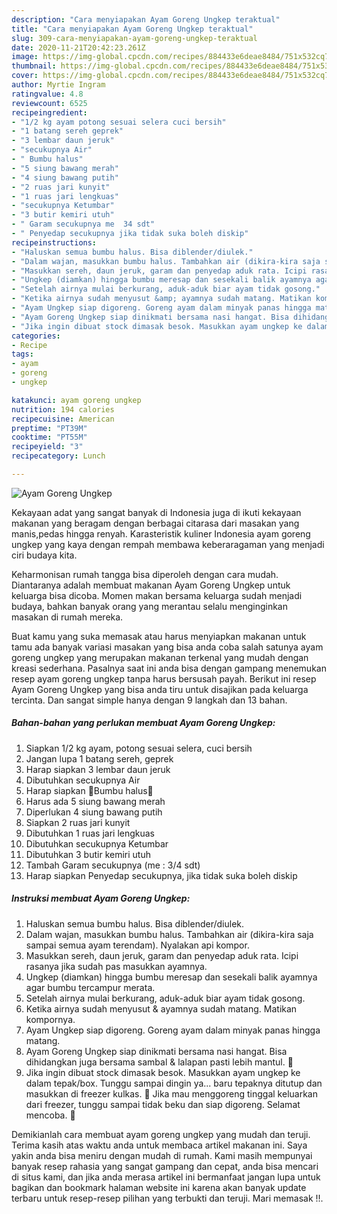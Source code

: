 ```yaml
---
description: "Cara menyiapakan Ayam Goreng Ungkep teraktual"
title: "Cara menyiapakan Ayam Goreng Ungkep teraktual"
slug: 309-cara-menyiapakan-ayam-goreng-ungkep-teraktual
date: 2020-11-21T20:42:23.261Z
image: https://img-global.cpcdn.com/recipes/884433e6deae8484/751x532cq70/ayam-goreng-ungkep-foto-resep-utama.jpg
thumbnail: https://img-global.cpcdn.com/recipes/884433e6deae8484/751x532cq70/ayam-goreng-ungkep-foto-resep-utama.jpg
cover: https://img-global.cpcdn.com/recipes/884433e6deae8484/751x532cq70/ayam-goreng-ungkep-foto-resep-utama.jpg
author: Myrtie Ingram
ratingvalue: 4.8
reviewcount: 6525
recipeingredient:
- "1/2 kg ayam potong sesuai selera cuci bersih"
- "1 batang sereh geprek"
- "3 lembar daun jeruk"
- "secukupnya Air"
- " Bumbu halus"
- "5 siung bawang merah"
- "4 siung bawang putih"
- "2 ruas jari kunyit"
- "1 ruas jari lengkuas"
- "secukupnya Ketumbar"
- "3 butir kemiri utuh"
- " Garam secukupnya me  34 sdt"
- " Penyedap secukupnya jika tidak suka boleh diskip"
recipeinstructions:
- "Haluskan semua bumbu halus. Bisa diblender/diulek."
- "Dalam wajan, masukkan bumbu halus. Tambahkan air (dikira-kira saja sampai semua ayam terendam). Nyalakan api kompor."
- "Masukkan sereh, daun jeruk, garam dan penyedap aduk rata. Icipi rasanya jika sudah pas masukkan ayamnya."
- "Ungkep (diamkan) hingga bumbu meresap dan sesekali balik ayamnya agar bumbu tercampur merata."
- "Setelah airnya mulai berkurang, aduk-aduk biar ayam tidak gosong."
- "Ketika airnya sudah menyusut &amp; ayamnya sudah matang. Matikan kompornya."
- "Ayam Ungkep siap digoreng. Goreng ayam dalam minyak panas hingga matang."
- "Ayam Goreng Ungkep siap dinikmati bersama nasi hangat. Bisa dihidangkan juga bersama sambal &amp; lalapan pasti lebih mantul. 🙂"
- "Jika ingin dibuat stock dimasak besok. Masukkan ayam ungkep ke dalam tepak/box. Tunggu sampai dingin ya... baru tepaknya ditutup dan masukkan di freezer kulkas. 🙂 Jika mau menggoreng tinggal keluarkan dari freezer, tunggu sampai tidak beku dan siap digoreng. Selamat mencoba. 🙂"
categories:
- Recipe
tags:
- ayam
- goreng
- ungkep

katakunci: ayam goreng ungkep 
nutrition: 194 calories
recipecuisine: American
preptime: "PT39M"
cooktime: "PT55M"
recipeyield: "3"
recipecategory: Lunch

---
```



![Ayam Goreng Ungkep](https://img-global.cpcdn.com/recipes/884433e6deae8484/751x532cq70/ayam-goreng-ungkep-foto-resep-utama.jpg)

Kekayaan adat yang sangat banyak di Indonesia juga di ikuti kekayaan makanan yang beragam dengan berbagai citarasa dari masakan yang manis,pedas hingga renyah. Karasteristik kuliner Indonesia ayam goreng ungkep yang kaya dengan rempah membawa keberaragaman yang menjadi ciri budaya kita.


Keharmonisan rumah tangga bisa diperoleh dengan cara mudah. Diantaranya adalah membuat makanan Ayam Goreng Ungkep untuk keluarga bisa dicoba. Momen makan bersama keluarga sudah menjadi budaya, bahkan banyak orang yang merantau selalu menginginkan masakan di rumah mereka.



Buat kamu yang suka memasak atau harus menyiapkan makanan untuk tamu ada banyak variasi masakan yang bisa anda coba salah satunya ayam goreng ungkep yang merupakan makanan terkenal yang mudah dengan kreasi sederhana. Pasalnya saat ini anda bisa dengan gampang menemukan resep ayam goreng ungkep tanpa harus bersusah payah.
Berikut ini resep Ayam Goreng Ungkep yang bisa anda tiru untuk disajikan pada keluarga tercinta. Dan sangat simple hanya dengan 9 langkah dan 13 bahan.


<!--inarticleads1-->

##### Bahan-bahan yang perlukan membuat Ayam Goreng Ungkep:

1. Siapkan 1/2 kg ayam, potong sesuai selera, cuci bersih
1. Jangan lupa 1 batang sereh, geprek
1. Harap siapkan 3 lembar daun jeruk
1. Dibutuhkan secukupnya Air
1. Harap siapkan  🔻Bumbu halus🔻
1. Harus ada 5 siung bawang merah
1. Diperlukan 4 siung bawang putih
1. Siapkan 2 ruas jari kunyit
1. Dibutuhkan 1 ruas jari lengkuas
1. Dibutuhkan secukupnya Ketumbar
1. Dibutuhkan 3 butir kemiri utuh
1. Tambah  Garam secukupnya (me : 3/4 sdt)
1. Harap siapkan  Penyedap secukupnya, jika tidak suka boleh diskip




<!--inarticleads2-->

##### Instruksi membuat  Ayam Goreng Ungkep:

1. Haluskan semua bumbu halus. Bisa diblender/diulek.
1. Dalam wajan, masukkan bumbu halus. Tambahkan air (dikira-kira saja sampai semua ayam terendam). Nyalakan api kompor.
1. Masukkan sereh, daun jeruk, garam dan penyedap aduk rata. Icipi rasanya jika sudah pas masukkan ayamnya.
1. Ungkep (diamkan) hingga bumbu meresap dan sesekali balik ayamnya agar bumbu tercampur merata.
1. Setelah airnya mulai berkurang, aduk-aduk biar ayam tidak gosong.
1. Ketika airnya sudah menyusut &amp; ayamnya sudah matang. Matikan kompornya.
1. Ayam Ungkep siap digoreng. Goreng ayam dalam minyak panas hingga matang.
1. Ayam Goreng Ungkep siap dinikmati bersama nasi hangat. Bisa dihidangkan juga bersama sambal &amp; lalapan pasti lebih mantul. 🙂
1. Jika ingin dibuat stock dimasak besok. Masukkan ayam ungkep ke dalam tepak/box. Tunggu sampai dingin ya... baru tepaknya ditutup dan masukkan di freezer kulkas. 🙂 Jika mau menggoreng tinggal keluarkan dari freezer, tunggu sampai tidak beku dan siap digoreng. Selamat mencoba. 🙂




Demikianlah cara membuat ayam goreng ungkep yang mudah dan teruji. Terima kasih atas waktu anda untuk membaca artikel makanan ini. Saya yakin anda bisa meniru dengan mudah di rumah. Kami masih mempunyai banyak resep rahasia yang sangat gampang dan cepat, anda bisa mencari di situs kami, dan jika anda merasa artikel ini bermanfaat jangan lupa untuk bagikan dan bookmark halaman website ini karena akan banyak update terbaru untuk resep-resep pilihan yang terbukti dan teruji. Mari memasak !!. 

